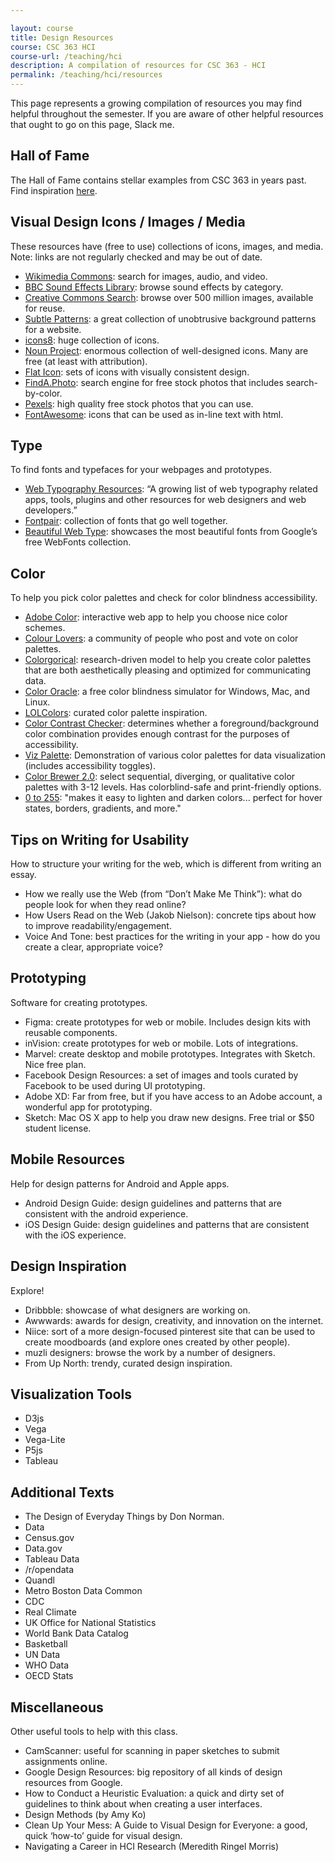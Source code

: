 ```yaml
---

layout: course
title: Design Resources
course: CSC 363 HCI
course-url: /teaching/hci
description: A compilation of resources for CSC 363 - HCI
permalink: /teaching/hci/resources
---
```


This page represents a growing compilation of resources you may find helpful throughout the semester. If you are aware of other helpful resources that ought to go on this page, Slack me.
## Hall of Fame
The Hall of Fame contains stellar examples from CSC 363 in years past. Find inspiration [here](/teaching/hci/hall-of-fame).


## Visual Design Icons / Images / Media
These resources have (free to use) collections of icons, images, and media. Note: links are not regularly checked and may be out of date.

* [Wikimedia Commons](https://commons.wikimedia.org/wiki/Main_Page): search for images, audio, and video.
* [BBC Sound Effects Library](https://sound-effects.bbcrewind.co.uk/): browse sound effects by category.
* [Creative Commons Search](https://search.creativecommons.org/): browse over 500 million images, available for reuse.
* [Subtle Patterns](http://subtlepatterns.com/): a great collection of unobtrusive background patterns for a website.
* [icons8](https://icons8.com/): huge collection of icons.
* [Noun Project](https://thenounproject.com/): enormous collection of well-designed icons. Many are free (at least with attribution).
* [Flat Icon](http://www.flaticon.com/): sets of icons with visually consistent design.
* [FindA.Photo](http://finda.photo/): search engine for free stock photos that includes search-by-color.
* [Pexels](https://www.pexels.com/): high quality free stock photos that you can use.
* [FontAwesome](https://fontawesome.com/): icons that can be used as in-line text with html.

## Type
To find fonts and typefaces for your webpages and prototypes.

* [Web Typography Resources](https://betterwebtype.com/web-typography-resources): “A growing list of web typography related apps, tools, plugins and other resources for web designers and web developers.”
* [Fontpair](http://fontpair.co/): collection of fonts that go well together.
* [Beautiful Web Type](https://beautifulwebtype.com/): showcases the most beautiful fonts from Google’s free WebFonts collection.

## Color
To help you pick color palettes and check for color blindness accessibility.
* [Adobe Color](https://color.adobe.com/create/color-wheel/): interactive web app to help you choose nice color schemes.
* [Colour Lovers](http://www.colourlovers.com/): a community of people who post and vote on color palettes.
* [Colorgorical](http://vrl.cs.brown.edu/color): research-driven model to help you create color palettes that are both aesthetically pleasing and optimized for communicating data.
* [Color Oracle](http://colororacle.org/): a free color blindness simulator for Windows, Mac, and Linux.
* [LOLColors](http://www.lolcolors.com/): curated color palette inspiration.
* [Color Contrast Checker](https://webaim.org/resources/contrastchecker/): determines whether a foreground/background color combination provides enough contrast for the purposes of accessibility.
* [Viz Palette](https://projects.susielu.com/viz-palette): Demonstration of various color palettes for data visualization (includes accessibility toggles).
* [Color Brewer 2.0](http://www.colorbrewer2.com/): select sequential, diverging, or qualitative color palettes with 3-12 levels. Has colorblind-safe and print-friendly options.
* [0 to 255](http://0to255.com/): "makes it easy to lighten and darken colors... perfect for hover states, borders, gradients, and more."

## Tips on Writing for Usability
How to structure your writing for the web, which is different from writing an essay.

* How we really use the Web (from “Don’t Make Me Think”): what do people look for when they read online?
* How Users Read on the Web (Jakob Nielson): concrete tips about how to improve readability/engagement.
* Voice And Tone: best practices for the writing in your app - how do you create a clear, appropriate voice?

## Prototyping
Software for creating prototypes.
* Figma: create prototypes for web or mobile. Includes design kits with reusable components.
* inVision: create prototypes for web or mobile. Lots of integrations.
* Marvel: create desktop and mobile prototypes. Integrates with Sketch. Nice free plan.
* Facebook Design Resources: a set of images and tools curated by Facebook to be used during UI prototyping.
* Adobe XD: Far from free, but if you have access to an Adobe account, a wonderful app for prototyping.
* Sketch: Mac OS X app to help you draw new designs. Free trial or $50 student license.

## Mobile Resources
Help for design patterns for Android and Apple apps.
* Android Design Guide: design guidelines and patterns that are consistent with the android experience.
* iOS Design Guide: design guidelines and patterns that are consistent with the iOS experience.

## Design Inspiration
Explore!

* Dribbble: showcase of what designers are working on.
* Awwwards: awards for design, creativity, and innovation on the internet.
* Niice: sort of a more design-focused pinterest site that can be used to create moodboards (and explore ones created by other people).
* muzli designers: browse the work by a number of designers.
* From Up North: trendy, curated design inspiration.

## Visualization Tools
* D3js
* Vega
* Vega-Lite
* P5js
* Tableau

## Additional Texts
* The Design of Everyday Things by Don Norman.
* Data
* Census.gov
* Data.gov
* Tableau Data
* /r/opendata
* Quandl
* Metro Boston Data Common
* CDC
* Real Climate
* UK Office for National Statistics
* World Bank Data Catalog
* Basketball
* UN Data
* WHO Data
* OECD Stats

## Miscellaneous
Other useful tools to help with this class.
* CamScanner: useful for scanning in paper sketches to submit assignments online.
* Google Design Resources: big repository of all kinds of design resources from Google.
* How to Conduct a Heuristic Evaluation: a quick and dirty set of guidelines to think about when creating a user interfaces.
* Design Methods (by Amy Ko)
* Clean Up Your Mess: A Guide to Visual Design for Everyone: a good, quick ‘how-to’ guide for visual design.
* Navigating a Career in HCI Research (Meredith Ringel Morris)
